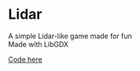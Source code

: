 # Lidar
 A simple Lidar-like game made for fun  
 Made with LibGDX  
 
 [Code here](core/src/fr/enderstevegamer/lidar)
